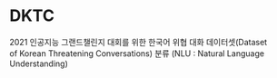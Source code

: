 # DKTC
2021 인공지능 그랜드챌린지 대회를 위한 한국어 위협 대화 데이터셋(Dataset of Korean Threatening Conversations) 분류 (NLU : Natural Language Understanding)
